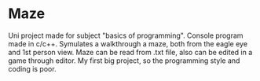 # Maze
Uni project made for subject "basics of programming". Console program made in c/c++. 
Symulates a walkthrough a maze, both from the eagle eye and 1st person view.
Maze can be read from .txt file, also can be edited in a game through editor.
My first big project, so the programming style and coding is poor.
